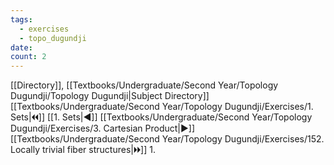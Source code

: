 ```yaml
---
tags:
  - exercises
  - topo_dugundji
date: 
count: 2
---
```

[[Directory]], [[Textbooks/Undergraduate/Second Year/Topology Dugundji/Topology Dugundji|Subject Directory]]
[[Textbooks/Undergraduate/Second Year/Topology Dugundji/Exercises/1. Sets|🞀🞀]] [[1. Sets|◀]] [[Textbooks/Undergraduate/Second Year/Topology Dugundji/Exercises/3. Cartesian Product|▶]] [[Textbooks/Undergraduate/Second Year/Topology Dugundji/Exercises/152. Locally trivial fiber structures|🞂🞂]]
1. 